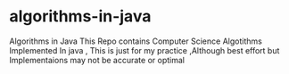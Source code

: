 # algorithms-in-java
Algorithms in Java
This Repo contains Computer Science Algotithms Implemented In java , This is just for my practice ,Although best effort but Implementaions  may not be accurate or optimal
